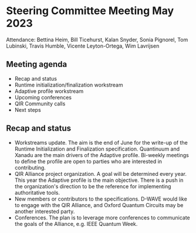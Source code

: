 # Steering Committee Meeting May 2023

Attendance: Bettina Heim, Bill Ticehurst, Kalan Snyder, Sonia Pignorel,
Tom Lubinski, Travis Humble, Vicente Leyton-Ortega, Wim Lavrijsen

## Meeting agenda

- Recap and status
- Runtime initialization/finalization workstream
- Adaptive profile workstream
- Upcoming conferences
- QIR Community calls
- Next steps

## Recap and status

- Workstreams update. The aim is the end of June for the write-up of the
Runtime Initialization and Finalization specification. Quantinuum and Xanadu
are the main drivers of the Adaptive profile. Bi-weekly meetings to define the
profile are open to parties who are interested in contributing.
- QIR Alliance project organization. A goal will be determined every year. This
year the Adaptive profile is the main objective. There is a push in the
organization's direction to be the reference for implementing authoritative
tools.
- New members or contributors to the specifications. D-WAVE would like to
engage with the QIR Alliance, and Oxford Quantum Circuits may be another
interested party.
- Conferences. The plan is to leverage more conferences to communicate the
goals of the Alliance, e.g. IEEE Quantum Week.
